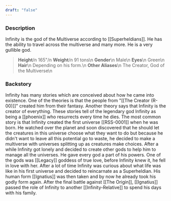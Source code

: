 ```yaml
---
draft: "false"
---
```


### Description
Infinity is the god of the Multiverse according to [[Superheldians]]. He has the ability to travel across the multiverse and many more. He is a very gullible god.
>**Height**/n
>165"/n
>**Weight**/n
>91 tons\n
>**Gender**\n
>Male\n
>**Eyes**\n
>Green\n
>**Hair**\n
>Depending on his form.\n
>**Other Aliases**\n
>The Creator, God of the Multiverse\n


### Backstory
Infinity has many stories which are conceived about how he came into existence. One of the theories is that the people from "[[The Creator (R-00)]]" created him from their fantasy. Another theory says that Infinity is the creator of everything. These stories tell of the legendary god Infinity as being a [[phoenix]] who resurrects every time he dies.
The most common story is that Infinity created the first universe [[RSS-0001]] when he was born. He watched over the planet and soon discovered that he should let the creatures in this universe choose what they want to do but because he didn't want to leave all this potential go to waste, he decided to make a multiverse with universes splitting up as creatures make choices.
After a while Infinity got lonely and decided to create other gods to help him to manage all the universes. He gave every god a part of his powers. One of the gods was [[Legacy]] goddess of true love, before Infinity knew it, he fell in love with her. After a lot of time Infinity was curious about what life was like in his first universe and decided to reincarnate as a Superheldian. His human form [[Ignatius]] was then taken and by now he already took his godly form again. 
After the final battle against [[The Origin]], [[Ignatius]] passed the role of Infinity to another [[Infinity-Relative]] to spend his days with his family.
